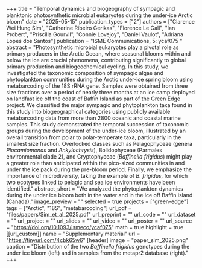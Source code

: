 +++
title = "Temporal dynamics and biogeography of sympagic and planktonic photosynthetic microbial eukaryotes during the under-ice Arctic bloom"
date = "2025-05-15"
publication_types = ["2"]
authors = ["Clarence Wei Hung Sim", "Catherine Ribeiro Gerikas", "Florence Le Gall",  "Ian Probert", "Priscilla Gourvil", "Connie Lovejoy", "Daniel Vaulot", "Adriana Lopes dos Santos"]
publication = "ISME Communications, 5: ycaf075 "
abstract = "Photosynthetic microbial eukaryotes play a pivotal role as primary producers in the Arctic Ocean, where seasonal blooms within and below the ice are crucial phenomena, contributing significantly to global primary production and biogeochemical cycling. In this study, we investigated the taxonomic composition of sympagic algae and phytoplankton communities during the Arctic under-ice spring bloom using metabarcoding of the 18S rRNA gene. Samples were obtained from three size fractions over a period of nearly three months at an ice camp deployed on landfast ice off the coast of Baffin Island as part of the Green Edge project. We classified the major sympagic and phytoplankton taxa found in this study into biogeographical categories using publicly available metabarcoding data from more than 2800 oceanic and coastal marine samples. This study demonstrated the temporal succession of taxonomic groups during the development of the under-ice bloom, illustrated by an overall transition from polar to polar-temperate taxa, particularly in the smallest size fraction. Overlooked classes such as Pelagophyceae (genera _Plocamiomonas_ and _Ankylochrysis_), Bolidophyceae (Parmales environmental clade 2), and Cryptophyceae (_Baffinella frigidus_) might play a greater role than anticipated within the pico-sized communities in and under the ice pack during the pre-bloom period. Finally, we emphasize the importance of microdiversity, taking the example of _B. frigidus_, for which two ecotypes linked to pelagic and sea ice environments have been identified."
abstract_short = "We analyzed the phytoplankton dynamics during the under ice bloom both in the water and in the ice off Baffin island (Canada)."
image_preview = ""
selected = true
projects = ["green-edge"]
tags = ["Arctic", "18S", "metabarcoding"]
url_pdf = "files/papers/Sim_et_al_2025.pdf"
url_preprint = ""
url_code = ""
url_dataset = ""
url_project = ""
url_slides = ""
url_video = ""
url_poster = ""
url_source = "https://doi.org/10.1093/ismeco/ycaf075"
math = true
highlight = true
[[url_custom]]
    name = "Supplementary material"
    url = "https://tinyurl.com/4cbk65w6"
[header]
image = "paper_sim_2025.png"
caption = "Distribution of the two _Baffinella frigidus_ genotypes during the under ice bloom (left) and in samples from the metapr2 database (right)."
+++

